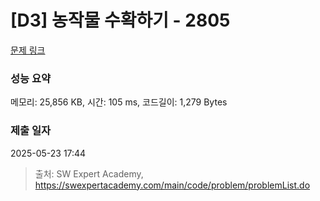 # [D3] 농작물 수확하기 - 2805 

[문제 링크](https://swexpertacademy.com/main/code/problem/problemDetail.do?contestProbId=AV7GLXqKAWYDFAXB) 

### 성능 요약

메모리: 25,856 KB, 시간: 105 ms, 코드길이: 1,279 Bytes

### 제출 일자

2025-05-23 17:44



> 출처: SW Expert Academy, https://swexpertacademy.com/main/code/problem/problemList.do